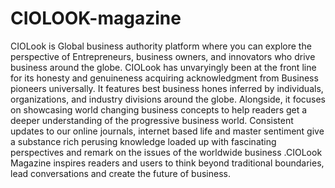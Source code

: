 # CIOLOOK-magazine
CIOLook is Global business authority platform where you can explore the perspective of Entrepreneurs, business owners, and innovators who drive business around the globe. CIOLook has unvaryingly been at the front line for its honesty and genuineness acquiring acknowledgment from Business pioneers universally. It features best business hones inferred by individuals, organizations, and industry divisions around the globe. Alongside, it focuses on showcasing world changing business concepts to help readers get a deeper understanding of the progressive business world.  Consistent updates to our online journals, internet based life and master sentiment give a substance rich perusing knowledge loaded up with fascinating perspectives and remark on the issues of the worldwide business .CIOLook Magazine inspires readers and users to think beyond traditional boundaries, lead conversations and create the future of business.
